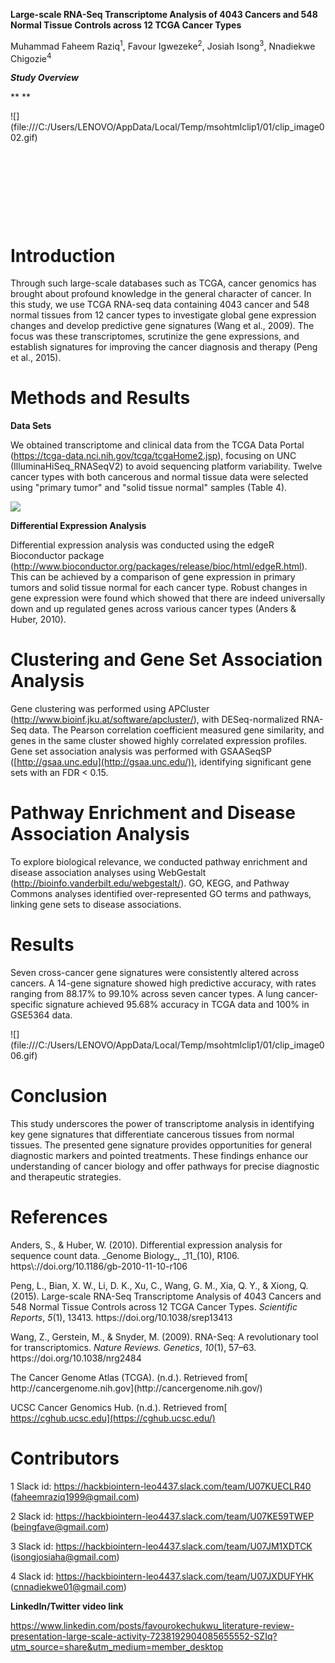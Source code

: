 **Large-scale RNA-Seq Transcriptome Analysis of 4043 Cancers and 548 Normal Tissue Controls across 12 TCGA Cancer Types**

Muhammad Faheem Raziq<sup>1</sup>, Favour Igwezeke<sup>2</sup>, Josiah Isong<sup>3</sup>, Nnadiekwe Chigozie<sup>4</sup>

**_Study Overview_**

** **

<!--[if gte vml 1]><v:shapetype id="_x0000_t75" coordsize="21600,21600"
 o:spt="75" o:preferrelative="t" path="m@4@5l@4@11@9@11@9@5xe" filled="f"
 stroked="f">
 <v:stroke joinstyle="miter"/>
 <v:formulas>
  <v:f eqn="if lineDrawn pixelLineWidth 0"/>
  <v:f eqn="sum @0 1 0"/>
  <v:f eqn="sum 0 0 @1"/>
  <v:f eqn="prod @2 1 2"/>
  <v:f eqn="prod @3 21600 pixelWidth"/>
  <v:f eqn="prod @3 21600 pixelHeight"/>
  <v:f eqn="sum @0 0 1"/>
  <v:f eqn="prod @6 1 2"/>
  <v:f eqn="prod @7 21600 pixelWidth"/>
  <v:f eqn="sum @8 21600 0"/>
  <v:f eqn="prod @7 21600 pixelHeight"/>
  <v:f eqn="sum @10 21600 0"/>
 </v:formulas>
 <v:path o:extrusionok="f" gradientshapeok="t" o:connecttype="rect"/>
 <o:lock v:ext="edit" aspectratio="t"/>
</v:shapetype><v:shape id="Picture_x0020_1" o:spid="_x0000_i1027" type="#_x0000_t75"
 style='width:469.5pt;height:396pt;visibility:visible;mso-wrap-style:square'>
 <v:imagedata src="file:///C:/Users/LENOVO/AppData/Local/Temp/msohtmlclip1/01/clip_image001.png"
  o:title=""/>
</v:shape><![endif]--><!--[if !vml]-->![](file:///C:/Users/LENOVO/AppData/Local/Temp/msohtmlclip1/01/clip_image002.gif)<!--[endif]-->

 

 

 

 


# <a id="_974ajmee7jae"></a>**Introduction**

Through such large-scale databases such as TCGA, cancer genomics has brought about profound knowledge in the general character of cancer. In this study, we use TCGA RNA-seq data containing 4043 cancer and 548 normal tissues from 12 cancer types to investigate global gene expression changes and develop predictive gene signatures <!--[if supportFields]><span
lang=EN style='font-size:12.0pt;line-height:150%;font-family:"Times New Roman",serif;
background:white;mso-highlight:white'><span style='mso-element:field-begin'></span><span
style='mso-spacerun:yes'> </span>ADDIN ZOTERO_ITEM CSL_CITATION
{&quot;citationID&quot;:&quot;RJxe65at&quot;,&quot;properties&quot;:{&quot;formattedCitation&quot;:&quot;(Wang
et al., 2009)&quot;,&quot;plainCitation&quot;:&quot;(Wang et al., 2009)&quot;,&quot;noteIndex&quot;:0},&quot;citationItems&quot;:[{&quot;id&quot;:1118,&quot;uris&quot;:[&quot;http://zotero.org/users/local/GZBaIJVt/items/76BGZYXU&quot;],&quot;itemData&quot;:{&quot;id&quot;:1118,&quot;type&quot;:&quot;article-journal&quot;,&quot;abstract&quot;:&quot;RNA-Seq
is a recently developed approach to transcriptome profiling that uses
deep-sequencing technologies. Studies using this method have already altered
our view of the extent and complexity of eukaryotic transcriptomes. RNA-Seq
also provides a far more precise measurement of levels of transcripts and their
isoforms than other methods. This article describes the RNA-Seq approach, the
challenges associated with its application, and the advances made so far in
characterizing several eukaryote
transcriptomes.&quot;,&quot;container-title&quot;:&quot;Nature Reviews.
Genetics&quot;,&quot;DOI&quot;:&quot;10.1038/nrg2484&quot;,&quot;ISSN&quot;:&quot;1471-0064&quot;,&quot;issue&quot;:&quot;1&quot;,&quot;journalAbbreviation&quot;:&quot;Nat
Rev
Genet&quot;,&quot;language&quot;:&quot;eng&quot;,&quot;note&quot;:&quot;PMID:
19015660\nPMCID: PMC2949280&quot;,&quot;page&quot;:&quot;57-63&quot;,&quot;source&quot;:&quot;PubMed&quot;,&quot;title&quot;:&quot;RNA-Seq:
a revolutionary tool for
transcriptomics&quot;,&quot;title-short&quot;:&quot;RNA-Seq&quot;,&quot;volume&quot;:&quot;10&quot;,&quot;author&quot;:[{&quot;family&quot;:&quot;Wang&quot;,&quot;given&quot;:&quot;Zhong&quot;},{&quot;family&quot;:&quot;Gerstein&quot;,&quot;given&quot;:&quot;Mark&quot;},{&quot;family&quot;:&quot;Snyder&quot;,&quot;given&quot;:&quot;Michael&quot;}],&quot;issued&quot;:{&quot;date-parts&quot;:[[&quot;2009&quot;,1]]}}}],&quot;schema&quot;:&quot;https://github.com/citation-style-language/schema/raw/master/csl-citation.json&quot;}
<span style='mso-element:field-separator'></span></span><![endif]-->(Wang et al., 2009)<!--[if supportFields]><span lang=EN style='font-size:12.0pt;
line-height:150%;font-family:"Times New Roman",serif;background:white;
mso-highlight:white'><span style='mso-element:field-end'></span></span><![endif]-->. The focus was these transcriptomes, scrutinize the gene expressions, and establish signatures for improving the cancer diagnosis and therapy <!--[if supportFields]><span lang=EN
style='font-size:12.0pt;line-height:150%;font-family:"Times New Roman",serif;
background:white;mso-highlight:white'><span style='mso-element:field-begin'></span><span
style='mso-spacerun:yes'> </span>ADDIN ZOTERO_ITEM CSL_CITATION
{&quot;citationID&quot;:&quot;WQ4QdKbu&quot;,&quot;properties&quot;:{&quot;formattedCitation&quot;:&quot;(Peng
et al., 2015)&quot;,&quot;plainCitation&quot;:&quot;(Peng et al., 2015)&quot;,&quot;noteIndex&quot;:0},&quot;citationItems&quot;:[{&quot;id&quot;:1116,&quot;uris&quot;:[&quot;http://zotero.org/users/local/GZBaIJVt/items/AUJ8CNKW&quot;],&quot;itemData&quot;:{&quot;id&quot;:1116,&quot;type&quot;:&quot;article-journal&quot;,&quot;abstract&quot;:&quot;The
Cancer Genome Atlas (TCGA) has accrued RNA-Seq-based transcriptome data for
more than 4000 cancer tissue samples across 12 cancer types, translating these
data into biological insights remains a major challenge. We analyzed and
compared the transcriptomes of 4043 cancer and 548 normal tissue samples from
21 TCGA cancer types and created a comprehensive catalog of gene expression
alterations for each cancer type. By clustering genes into co-regulated gene
sets, we identified seven cross-cancer gene signatures altered across a diverse
panel of primary human cancer samples. A 14-gene signature extracted from these
seven cross-cancer gene signatures precisely differentiated between cancerous and
normal samples, the predictive accuracy of leave-one-out cross-validation
(LOOCV) were 92.04%, 96.23%, 91.76%, 90.05%, 88.17%, 94.29% and 99.10% for
BLCA, BRCA, COAD, HNSC, LIHC, LUAD and LUSC, respectively. A lung
cancer-specific gene signature, containing SFTPA1 and SFTPA2 genes, accurately
distinguished lung cancer from other cancer samples, the predictive accuracy of
LOOCV for TCGA and GSE5364 data were 95.68% and 100%, respectively. These gene
signatures provide rich insights into the transcriptional programs that trigger
tumorigenesis and metastasis and many genes in the signature gene panels may be
of significant value to the diagnosis and treatment of
cancer.&quot;,&quot;container-title&quot;:&quot;Scientific
Reports&quot;,&quot;DOI&quot;:&quot;10.1038/srep13413&quot;,&quot;ISSN&quot;:&quot;2045-2322&quot;,&quot;issue&quot;:&quot;1&quot;,&quot;journalAbbreviation&quot;:&quot;Sci
Rep&quot;,&quot;language&quot;:&quot;en&quot;,&quot;license&quot;:&quot;2015
The Author(s)&quot;,&quot;note&quot;:&quot;publisher: Nature Publishing
Group&quot;,&quot;page&quot;:&quot;13413&quot;,&quot;source&quot;:&quot;www.nature.com&quot;,&quot;title&quot;:&quot;Large-scale
RNA-Seq Transcriptome Analysis of 4043 Cancers and 548 Normal Tissue Controls
across 12 TCGA Cancer
Types&quot;,&quot;volume&quot;:&quot;5&quot;,&quot;author&quot;:[{&quot;family&quot;:&quot;Peng&quot;,&quot;given&quot;:&quot;Li&quot;},{&quot;family&quot;:&quot;Bian&quot;,&quot;given&quot;:&quot;Xiu
Wu&quot;},{&quot;family&quot;:&quot;Li&quot;,&quot;given&quot;:&quot;Di
Kang&quot;},{&quot;family&quot;:&quot;Xu&quot;,&quot;given&quot;:&quot;Chuan&quot;},{&quot;family&quot;:&quot;Wang&quot;,&quot;given&quot;:&quot;Guang
Ming&quot;},{&quot;family&quot;:&quot;Xia&quot;,&quot;given&quot;:&quot;Qing
You&quot;},{&quot;family&quot;:&quot;Xiong&quot;,&quot;given&quot;:&quot;Qing&quot;}],&quot;issued&quot;:{&quot;date-parts&quot;:[[&quot;2015&quot;,8,21]]}}}],&quot;schema&quot;:&quot;https://github.com/citation-style-language/schema/raw/master/csl-citation.json&quot;}
<span style='mso-element:field-separator'></span></span><![endif]-->(Peng et al., 2015)<!--[if supportFields]><span lang=EN style='font-size:12.0pt;
line-height:150%;font-family:"Times New Roman",serif;background:white;
mso-highlight:white'><span style='mso-element:field-end'></span></span><![endif]-->.


# <a id="_m9n8g3t9p6ln"></a>**Methods and Results<a id="_3r7bkm5ri35f"></a>**

**Data Sets**

We obtained transcriptome and clinical data from the TCGA Data Portal (<https://tcga-data.nci.nih.gov/tcga/tcgaHome2.jsp>), focusing on UNC (IlluminaHiSeq\_RNASeqV2) to avoid sequencing platform variability. Twelve cancer types with both cancerous and normal tissue data were selected using "primary tumor" and "solid tissue normal" samples (Table 4).

**<!--[if gte vml 1]><v:shape id="Picture_x0020_2" o:spid="_x0000_i1026"
 type="#_x0000_t75" style='width:486pt;height:324pt;visibility:visible;
 mso-wrap-style:square' o:bordertopcolor="yellow pure" o:borderleftcolor="yellow pure"
 o:borderbottomcolor="yellow pure" o:borderrightcolor="yellow pure">
 <v:imagedata src="file:///C:/Users/LENOVO/AppData/Local/Temp/msohtmlclip1/01/clip_image003.png"
  o:title="" croptop="220f" cropleft="145f" cropright="211f"/>
 <w:bordertop type="single" width="2"/>
 <w:borderleft type="single" width="2"/>
 <w:borderbottom type="single" width="2"/>
 <w:borderright type="single" width="2"/>
</v:shape><![endif]--><!--[if !vml]-->![](file:///C:/Users/LENOVO/AppData/Local/Temp/msohtmlclip1/01/clip_image004.gif)<!--[endif]-->**

**Differential Expression Analysis**

Differential expression analysis was conducted using the edgeR Bioconductor package (<http://www.bioconductor.org/packages/release/bioc/html/edgeR.html>). This can be achieved by a comparison of gene expression in primary tumors and solid tissue normal for each cancer type. Robust changes in gene expression were found which showed that there are indeed universally down and up regulated genes across various cancer types <!--[if supportFields]><span
lang=EN style='font-size:12.0pt;line-height:150%;font-family:"Times New Roman",serif;
background:white;mso-highlight:white'><span style='mso-element:field-begin'></span><span
style='mso-spacerun:yes'> </span>ADDIN ZOTERO_ITEM CSL_CITATION
{&quot;citationID&quot;:&quot;NRNMV1m1&quot;,&quot;properties&quot;:{&quot;formattedCitation&quot;:&quot;(Anders
&amp; Huber, 2010)&quot;,&quot;plainCitation&quot;:&quot;(Anders &amp; Huber,
2010)&quot;,&quot;noteIndex&quot;:0},&quot;citationItems&quot;:[{&quot;id&quot;:1121,&quot;uris&quot;:[&quot;http://zotero.org/users/local/GZBaIJVt/items/CDR3QP26&quot;],&quot;itemData&quot;:{&quot;id&quot;:1121,&quot;type&quot;:&quot;article-journal&quot;,&quot;abstract&quot;:&quot;High-throughput
sequencing assays such as RNA-Seq, ChIP-Seq or barcode counting provide
quantitative readouts in the form of count data. To infer differential signal
in such data correctly and with good statistical power, estimation of data
variability throughout the dynamic range and a suitable error model are
required. We propose a method based on the negative binomial distribution, with
variance and mean linked by local regression and present an implementation,
DESeq, as an R/Bioconductor
package.&quot;,&quot;container-title&quot;:&quot;Genome
Biology&quot;,&quot;DOI&quot;:&quot;10.1186/gb-2010-11-10-r106&quot;,&quot;ISSN&quot;:&quot;1474-760X&quot;,&quot;issue&quot;:&quot;10&quot;,&quot;journalAbbreviation&quot;:&quot;Genome
Biol&quot;,&quot;language&quot;:&quot;eng&quot;,&quot;note&quot;:&quot;PMID:
20979621\nPMCID: PMC3218662&quot;,&quot;page&quot;:&quot;R106&quot;,&quot;source&quot;:&quot;PubMed&quot;,&quot;title&quot;:&quot;Differential
expression analysis for sequence count
data&quot;,&quot;volume&quot;:&quot;11&quot;,&quot;author&quot;:[{&quot;family&quot;:&quot;Anders&quot;,&quot;given&quot;:&quot;Simon&quot;},{&quot;family&quot;:&quot;Huber&quot;,&quot;given&quot;:&quot;Wolfgang&quot;}],&quot;issued&quot;:{&quot;date-parts&quot;:[[&quot;2010&quot;]]}}}],&quot;schema&quot;:&quot;https://github.com/citation-style-language/schema/raw/master/csl-citation.json&quot;}
<span style='mso-element:field-separator'></span></span><![endif]-->(Anders & Huber, 2010)<!--[if supportFields]><span lang=EN style='font-size:
12.0pt;line-height:150%;font-family:"Times New Roman",serif;background:white;
mso-highlight:white'><span style='mso-element:field-end'></span></span><![endif]-->.


# <a id="_72mafn40wzad"></a>**Clustering and Gene Set Association Analysis**

Gene clustering was performed using APCluster (<http://www.bioinf.jku.at/software/apcluster/>), with DESeq-normalized RNA-Seq data. The Pearson correlation coefficient measured gene similarity, and genes in the same cluster showed highly correlated expression profiles. Gene set association analysis was performed with GSAASeqSP ([http://gsaa.unc.edu](http://gsaa.unc.edu/)), identifying significant gene sets with an FDR < 0.15.


# <a id="_l3b1063cpzry"></a>**Pathway Enrichment and Disease Association Analysis**

To explore biological relevance, we conducted pathway enrichment and disease association analyses using WebGestalt (<http://bioinfo.vanderbilt.edu/webgestalt/>). GO, KEGG, and Pathway Commons analyses identified over-represented GO terms and pathways, linking gene sets to disease associations.&#x20;


# <a id="_e1zwptfpz03"></a>**Results**

Seven cross-cancer gene signatures were consistently altered across cancers. A 14-gene signature showed high predictive accuracy, with rates ranging from 88.17% to 99.10% across seven cancer types. A lung cancer-specific signature achieved 95.68% accuracy in TCGA data and 100% in GSE5364 data.

<!--[if gte vml 1]><v:shape
 id="Picture_x0020_4" o:spid="_x0000_i1025" type="#_x0000_t75" style='width:249.5pt;
 height:2in;visibility:visible;mso-wrap-style:square'>
 <v:imagedata src="file:///C:/Users/LENOVO/AppData/Local/Temp/msohtmlclip1/01/clip_image005.png"
  o:title=""/>
</v:shape><![endif]--><!--[if !vml]-->![](file:///C:/Users/LENOVO/AppData/Local/Temp/msohtmlclip1/01/clip_image006.gif)<!--[endif]-->


# <a id="_loe4335jqamv"></a>**Conclusion**

This study underscores the power of transcriptome analysis in identifying key gene signatures that differentiate cancerous tissues from normal tissues. The presented gene signature provides opportunities for general diagnostic markers and pointed treatments. These findings enhance our understanding of cancer biology and offer pathways for precise diagnostic and therapeutic strategies.


# <a id="_8vf3obn5bcfe"></a>**References**

<!--[if supportFields]><span
lang=EN style='font-size:12.0pt;mso-bidi-font-size:11.0pt;line-height:150%;
font-family:"Times New Roman",serif'><span style='mso-element:field-begin'></span><span
style='mso-spacerun:yes'> </span>ADDIN ZOTERO_BIBL
{&quot;uncited&quot;:[],&quot;omitted&quot;:[],&quot;custom&quot;:[]}
CSL_BIBLIOGRAPHY <span style='mso-element:field-separator'></span></span><![endif]-->Anders, S., & Huber, W. (2010). Differential expression analysis for sequence count data. _Genome Biology_, _11_(10), R106. https\://doi.org/10.1186/gb-2010-11-10-r106

Peng, L., Bian, X. W., Li, D. K., Xu, C., Wang, G. M., Xia, Q. Y., & Xiong, Q. (2015). Large-scale RNA-Seq Transcriptome Analysis of 4043 Cancers and 548 Normal Tissue Controls across 12 TCGA Cancer Types. _Scientific Reports_, _5_(1), 13413. https\://doi.org/10.1038/srep13413

Wang, Z., Gerstein, M., & Snyder, M. (2009). RNA-Seq: A revolutionary tool for transcriptomics. _Nature Reviews. Genetics_, _10_(1), 57–63. https\://doi.org/10.1038/nrg2484

<!--[if supportFields]><span
lang=EN style='font-size:12.0pt;mso-bidi-font-size:11.0pt;line-height:150%;
font-family:"Times New Roman",serif'><span style='mso-element:field-end'></span></span><![endif]-->The Cancer Genome Atlas (TCGA). (n.d.). Retrieved from[ http://cancergenome.nih.gov](http://cancergenome.nih.gov/)

UCSC Cancer Genomics Hub. (n.d.). Retrieved from[ https://cghub.ucsc.edu](https://cghub.ucsc.edu/)


# **Contributors**

1 Slack id: <https://hackbiointern-leo4437.slack.com/team/U07KUECLR40> (<faheemraziq1999@gmail.com>)

2 Slack id: <https://hackbiointern-leo4437.slack.com/team/U07KE59TWEP> (<beingfave@gmail.com>)

3 Slack id: <https://hackbiointern-leo4437.slack.com/team/U07JM1XDTCK> (<isongjosiaha@gmail.com>)

4 Slack id: <https://hackbiointern-leo4437.slack.com/team/U07JXDUFYHK> (<cnnadiekwe01@gmail.com>)

**LinkedIn/Twitter video link**

<https://www.linkedin.com/posts/favourokechukwu_literature-review-presentation-large-scale-activity-7238192904085655552-SZIq?utm_source=share&utm_medium=member_desktop>
